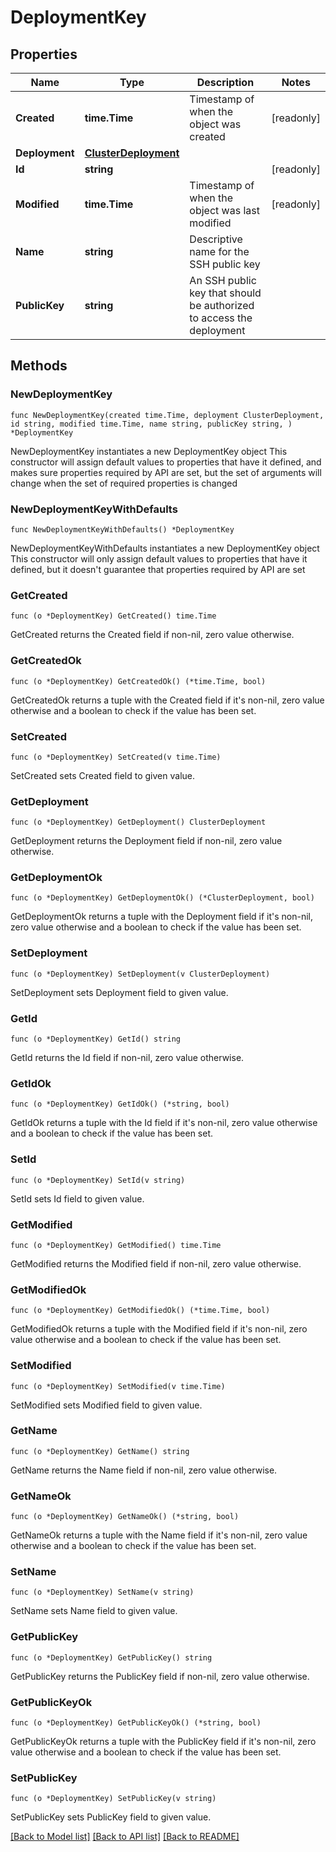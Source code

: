 # DeploymentKey

## Properties

Name | Type | Description | Notes
------------ | ------------- | ------------- | -------------
**Created** | **time.Time** | Timestamp of when the object was created | [readonly] 
**Deployment** | [**ClusterDeployment**](ClusterDeployment.md) |  | 
**Id** | **string** |  | [readonly] 
**Modified** | **time.Time** | Timestamp of when the object was last modified | [readonly] 
**Name** | **string** | Descriptive name for the SSH public key | 
**PublicKey** | **string** | An SSH public key that should be authorized to access the deployment | 

## Methods

### NewDeploymentKey

`func NewDeploymentKey(created time.Time, deployment ClusterDeployment, id string, modified time.Time, name string, publicKey string, ) *DeploymentKey`

NewDeploymentKey instantiates a new DeploymentKey object
This constructor will assign default values to properties that have it defined,
and makes sure properties required by API are set, but the set of arguments
will change when the set of required properties is changed

### NewDeploymentKeyWithDefaults

`func NewDeploymentKeyWithDefaults() *DeploymentKey`

NewDeploymentKeyWithDefaults instantiates a new DeploymentKey object
This constructor will only assign default values to properties that have it defined,
but it doesn't guarantee that properties required by API are set

### GetCreated

`func (o *DeploymentKey) GetCreated() time.Time`

GetCreated returns the Created field if non-nil, zero value otherwise.

### GetCreatedOk

`func (o *DeploymentKey) GetCreatedOk() (*time.Time, bool)`

GetCreatedOk returns a tuple with the Created field if it's non-nil, zero value otherwise
and a boolean to check if the value has been set.

### SetCreated

`func (o *DeploymentKey) SetCreated(v time.Time)`

SetCreated sets Created field to given value.


### GetDeployment

`func (o *DeploymentKey) GetDeployment() ClusterDeployment`

GetDeployment returns the Deployment field if non-nil, zero value otherwise.

### GetDeploymentOk

`func (o *DeploymentKey) GetDeploymentOk() (*ClusterDeployment, bool)`

GetDeploymentOk returns a tuple with the Deployment field if it's non-nil, zero value otherwise
and a boolean to check if the value has been set.

### SetDeployment

`func (o *DeploymentKey) SetDeployment(v ClusterDeployment)`

SetDeployment sets Deployment field to given value.


### GetId

`func (o *DeploymentKey) GetId() string`

GetId returns the Id field if non-nil, zero value otherwise.

### GetIdOk

`func (o *DeploymentKey) GetIdOk() (*string, bool)`

GetIdOk returns a tuple with the Id field if it's non-nil, zero value otherwise
and a boolean to check if the value has been set.

### SetId

`func (o *DeploymentKey) SetId(v string)`

SetId sets Id field to given value.


### GetModified

`func (o *DeploymentKey) GetModified() time.Time`

GetModified returns the Modified field if non-nil, zero value otherwise.

### GetModifiedOk

`func (o *DeploymentKey) GetModifiedOk() (*time.Time, bool)`

GetModifiedOk returns a tuple with the Modified field if it's non-nil, zero value otherwise
and a boolean to check if the value has been set.

### SetModified

`func (o *DeploymentKey) SetModified(v time.Time)`

SetModified sets Modified field to given value.


### GetName

`func (o *DeploymentKey) GetName() string`

GetName returns the Name field if non-nil, zero value otherwise.

### GetNameOk

`func (o *DeploymentKey) GetNameOk() (*string, bool)`

GetNameOk returns a tuple with the Name field if it's non-nil, zero value otherwise
and a boolean to check if the value has been set.

### SetName

`func (o *DeploymentKey) SetName(v string)`

SetName sets Name field to given value.


### GetPublicKey

`func (o *DeploymentKey) GetPublicKey() string`

GetPublicKey returns the PublicKey field if non-nil, zero value otherwise.

### GetPublicKeyOk

`func (o *DeploymentKey) GetPublicKeyOk() (*string, bool)`

GetPublicKeyOk returns a tuple with the PublicKey field if it's non-nil, zero value otherwise
and a boolean to check if the value has been set.

### SetPublicKey

`func (o *DeploymentKey) SetPublicKey(v string)`

SetPublicKey sets PublicKey field to given value.



[[Back to Model list]](../README.md#documentation-for-models) [[Back to API list]](../README.md#documentation-for-api-endpoints) [[Back to README]](../README.md)


